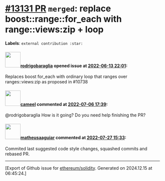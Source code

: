# [\#13131 PR](https://github.com/ethereum/solidity/pull/13131) `merged`: replace boost::range::for_each with range::views:zip + loop
**Labels**: `external contribution :star:`


#### <img src="https://avatars.githubusercontent.com/u/46929132?u=350c30471e5458eff039c021339c8ca66c36bd1f&v=4" width="50">[rodrigobaraglia](https://github.com/rodrigobaraglia) opened issue at [2022-06-13 22:01](https://github.com/ethereum/solidity/pull/13131):

Replaces boost for_each with ordinary loop that ranges over ranges::views:zip as proposed in  #10738

#### <img src="https://avatars.githubusercontent.com/u/137030?v=4" width="50">[cameel](https://github.com/cameel) commented at [2022-07-06 17:39](https://github.com/ethereum/solidity/pull/13131#issuecomment-1176501385):

@rodrigobaraglia How is it going? Do you need help finishing the PR?

#### <img src="https://avatars.githubusercontent.com/u/95899911?u=b80e228dd73aa60cc8cc18ebf2e9e72a0840b7d5&v=4" width="50">[matheusaaguiar](https://github.com/matheusaaguiar) commented at [2022-07-27 15:33](https://github.com/ethereum/solidity/pull/13131#issuecomment-1196916927):

Commited last suggested code style changes, squashed commits and rebased PR.


-------------------------------------------------------------------------------



[Export of Github issue for [ethereum/solidity](https://github.com/ethereum/solidity). Generated on 2024.12.15 at 06:45:24.]
